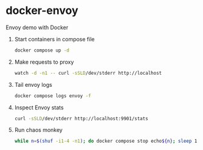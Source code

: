 # docker-envoy

Envoy demo with Docker

1. Start containers in compose file
    ```sh
    docker compose up -d
    ```
1. Make requests to proxy
    ```sh
    watch -d -n1 -- curl -sSLD/dev/stderr http://localhost
    ```
1. Tail envoy logs
    ```sh
    docker compose logs envoy -f
    ```
1. Inspect Envoy stats
    ```sh
    curl -sSLD/dev/stderr http://localhost:9901/stats
    ```
1. Run chaos monkey
    ```sh
    while n=$(shuf -i1-4 -n1); do docker compose stop echo${n}; sleep 1; docker compose start echo${n}; sleep 1; done
    ```
